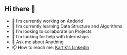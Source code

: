 ## Hi there 👋

<!--
**KartikJain7/KartikJain7** is a ✨ _special_ ✨ repository because its `README.md` (this file) appears on your GitHub profile.

Here are some ideas to get you started:
-->
- 🔭 I’m currently working on Andorid  
- 🌱 I’m currently learning Data Structure and Algorithms
- 👯 I’m looking to collaborate on Projects
- 🤔 I’m looking for help with Internships
- 💬 Ask me about Anything
- 📫 How to reach me: [Kartik's LinkedIn](https://www.linkedin.com/in/kartik-jain-420232183/)

